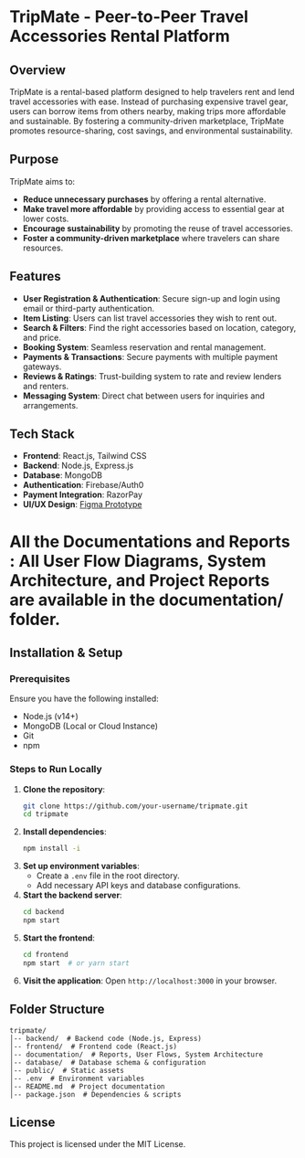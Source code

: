 # TripMate - Peer-to-Peer Travel Accessories Rental Platform

## Overview
TripMate is a rental-based platform designed to help travelers rent and lend travel accessories with ease. Instead of purchasing expensive travel gear, users can borrow items from others nearby, making trips more affordable and sustainable. By fostering a community-driven marketplace, TripMate promotes resource-sharing, cost savings, and environmental sustainability.

## Purpose
TripMate aims to:

- **Reduce unnecessary purchases** by offering a rental alternative.
- **Make travel more affordable** by providing access to essential gear at lower costs.
- **Encourage sustainability** by promoting the reuse of travel accessories.
- **Foster a community-driven marketplace** where travelers can share resources.

## Features

- **User Registration & Authentication**: Secure sign-up and login using email or third-party authentication.
- **Item Listing**: Users can list travel accessories they wish to rent out.
- **Search & Filters**: Find the right accessories based on location, category, and price.
- **Booking System**: Seamless reservation and rental management.
- **Payments & Transactions**: Secure payments with multiple payment gateways.
- **Reviews & Ratings**: Trust-building system to rate and review lenders and renters.
- **Messaging System**: Direct chat between users for inquiries and arrangements.

## Tech Stack

- **Frontend**: React.js, Tailwind CSS
- **Backend**: Node.js, Express.js
- **Database**: MongoDB
- **Authentication**: Firebase/Auth0
- **Payment Integration**: RazorPay
- **UI/UX Design**: [Figma Prototype](https://www.figma.com/design/wZuAy8QAyxWdHOHRWvVUPL/TripMate?node-id=0-1&p=f)

# All the Documentations and Reports : All User Flow Diagrams, System Architecture, and Project Reports are available in the documentation/ folder.
## Installation & Setup

### Prerequisites
Ensure you have the following installed:

- Node.js (v14+)
- MongoDB (Local or Cloud Instance)
- Git
- npm


### Steps to Run Locally

1. **Clone the repository**:
   ```bash
   git clone https://github.com/your-username/tripmate.git
   cd tripmate
   ```
2. **Install dependencies**:
   ```bash
   npm install -i  
   ```
3. **Set up environment variables**:
   - Create a `.env` file in the root directory.
   - Add necessary API keys and database configurations.
4. **Start the backend server**:
   ```bash
   cd backend
   npm start 
   ```
5. **Start the frontend**:
   ```bash
   cd frontend
   npm start  # or yarn start
   ```
6. **Visit the application**: Open `http://localhost:3000` in your browser.

## Folder Structure

```
tripmate/
│-- backend/  # Backend code (Node.js, Express)
│-- frontend/  # Frontend code (React.js)
│-- documentation/  # Reports, User Flows, System Architecture
│-- database/  # Database schema & configuration
│-- public/  # Static assets
│-- .env  # Environment variables
│-- README.md  # Project documentation
│-- package.json  # Dependencies & scripts
```

## License

This project is licensed under the MIT License.

